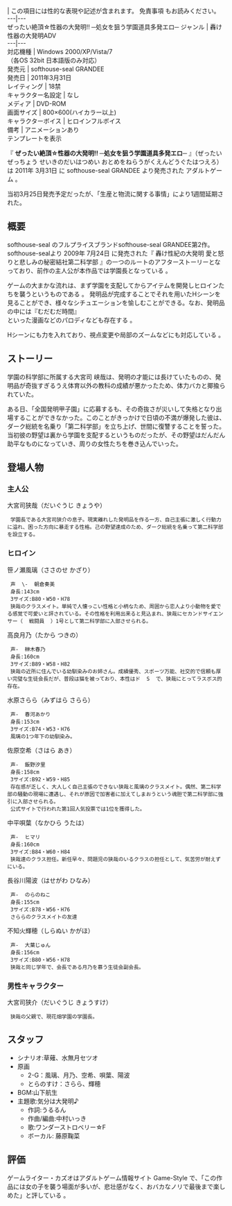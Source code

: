 |  この項目には性的な表現や記述が含まれます。  免責事項  もお読みください。  
---|---  
ぜったい絶頂☆性器の大発明!! ─処女を狙う学園道具多発エロ─  ジャンル  |  轟け性器の大発明ADV   
---|---  
対応機種  |  Windows 2000/XP/Vista/7   
（各OS 32bit 日本語版のみ対応）  
発売元  |  softhouse-seal GRANDEE   
発売日  |  2011年3月31日   
レイティング  |  18禁   
キャラクター名設定  |  なし   
メディア  |  DVD-ROM   
画面サイズ  |  800×600(ハイカラー以上)   
キャラクターボイス  |  ヒロインフルボイス   
備考  |  アニメーションあり   
テンプレートを表示  
  
『 **ぜったい絶頂☆性器の大発明!! ─処女を狙う学園道具多発エロ─** 』（ぜったいぜっちょう せいきのだいはつめい
おとめをねらうがくえんどうぐたはつえろ）は  2011年  3月31日  に  softhouse-seal GRANDEE  より発売された
アダルトゲーム  。

当初3月25日発売予定だったが、「生産と物流に関する事情」により1週間延期された。

##  概要  

softhouse-seal  のフルプライスブランドsofthouse-seal GRANDEE第2作。softhouse-sealより  2009年
7月24日  に発売された『  轟け性紀の大発明 愛と怒りと悲しみの秘密結社第二科学部
』の一つのルートのアフターストーリーとなっており、前作の主人公が本作品では学園長となっている    。

ゲームの大まかな流れは、まず学園を支配してからアイテムを開発しヒロインたちを襲うというものである    。
発明品が完成することでそれを用いたHシーンを見ることができ、様々なシチュエーションを愉しむことができる。なお、発明品の中には『むだむだ時間』  
といった漫画などのパロディなども存在する    。

Hシーンにも力を入れており、視点変更や局部のズームなどにも対応している    。

##  ストーリー  

学園の科学部に所属する大宮司 峡哉は、発明の才能には長けていたものの、発明品が奇抜すぎるうえ体育以外の教科の成績が悪かったため、体力バカと揶揄られていた。

ある日、「全国発明甲子園」に応募するも、その奇抜さが災いして失格となり出場することができなかった。このことがきっかけで日頃の不満が爆発した彼は、ダーク総統を名乗り「第二科学部」を立ち上げ、世間に復讐することを誓った。
当初彼の野望は裏から学園を支配するというものだったが、その野望はだんだん助平なものになっていき、周りの女性たちを巻き込んでいった。

##  登場人物  

###  主人公  

大宮司狭哉（だいぐうじ きょうや）

     学園長である大宮司狭介の息子。現実離れした発明品を作る一方、自己主張に激しく行動力に溢れ、困った方向に暴走する性格。己の野望達成のため、ダーク総統を名乗って第二科学部を設立する。 

###  ヒロイン  

笹ノ瀬風璃（ささのせ かざり）

     声  \-  朝倉奏美 
     身長:143cm 
     3サイズ:B80・W50・H78 
     狭哉のクラスメイト。単純で人懐っこい性格と小柄なため、周囲から恋人より小動物を愛でる感覚で可愛いと評されている。その性格を利用出来ると見込まれ、狭哉にセカンドサイエンサー（  戦闘員  ）1号として第二科学部に入部させられる。 
高良月乃（たから つきの）

     声-  榊木春乃 
     身長:160cm 
     3サイズ:B89・W58・H82 
     狭哉の近所に住んでいる幼馴染みのお姉さん。成績優秀、スポーツ万能、社交的で信頼も厚い完璧な生徒会長だが、普段は猫を被っており、本性はド  S  で、狭哉にとってラスボス的存在。 
水原さらら（みずはら さらら）

     声-  春河あかり 
     身長:153cm 
     3サイズ:B74・W53・H76 
     風璃の1つ年下の幼馴染み。 
佐原空希（さはら あき）

     声-  飯野汐里 
     身長:158cm 
     3サイズ:B92・W59・H85 
     存在感が乏しく、大人しく自己主張のできない狭哉と風璃のクラスメイト。偶然、第二科学部の騒動の現場に遭遇し、それが原因で加害者に加えてしまおうという魂胆で第二科学部に強引に入部させられる。 
     公式サイトで行われた第1回人気投票では1位を獲得した。 
中平唄葉（なかひら うたは）

     声-  ヒマリ 
     身長:160cm 
     3サイズ:B84・W60・H84 
     狭哉達のクラス担任。新任早々、問題児の狭哉のいるクラスの担任として、気苦労が耐えずにいる。 
長谷川陽波（はせがわ ひなみ）

     声-  のらのねこ 
     身長:155cm 
     3サイズ:B78・W56・H76 
     さららのクラスメイトの友達 
不知火輝穂（しらぬい かがほ）

     声-  大葉じゅん 
     身長:156cm 
     3サイズ:B80・W56・H78 
     狭哉と同じ学年で、会長である月乃を慕う生徒会副会長。 

###  男性キャラクター  

大宮司狭介（だいぐうじ きょうすけ）

     狭哉の父親で、現花畑学園の学園長。 

##  スタッフ  

  * シナリオ:草薙、水無月セツオ 
  * 原画 
    * 2-G：風璃、月乃、空希、唄葉、陽波 
    * とらのすけ：さらら、輝穂 
  * BGM:山下航生 
  * 主題歌:気分は大発明♪ 
    * 作詞:うるるん 
    * 作曲/編曲:中村いっき 
    * 歌:ワンダーストロベリー☆F 
    * ボーカル:  藤原鞠菜 

##  評価  

ゲームライター・カズオはアダルトゲーム情報サイト  Game-Style
で、「この作品には女の子を襲う場面が多いが、悲壮感がなく、おバカなノリで最後まで楽しめた」と評している    。

